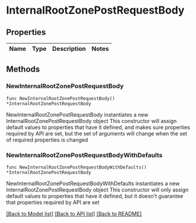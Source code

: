 # InternalRootZonePostRequestBody

## Properties

Name | Type | Description | Notes
------------ | ------------- | ------------- | -------------

## Methods

### NewInternalRootZonePostRequestBody

`func NewInternalRootZonePostRequestBody() *InternalRootZonePostRequestBody`

NewInternalRootZonePostRequestBody instantiates a new InternalRootZonePostRequestBody object
This constructor will assign default values to properties that have it defined,
and makes sure properties required by API are set, but the set of arguments
will change when the set of required properties is changed

### NewInternalRootZonePostRequestBodyWithDefaults

`func NewInternalRootZonePostRequestBodyWithDefaults() *InternalRootZonePostRequestBody`

NewInternalRootZonePostRequestBodyWithDefaults instantiates a new InternalRootZonePostRequestBody object
This constructor will only assign default values to properties that have it defined,
but it doesn't guarantee that properties required by API are set


[[Back to Model list]](../README.md#documentation-for-models) [[Back to API list]](../README.md#documentation-for-api-endpoints) [[Back to README]](../README.md)


